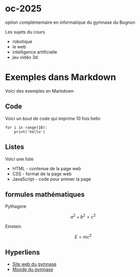 # oc-2025
option complémentaire en informatique du gymnase du Bugnon

Les sujets du cours

- robotique
- le web
- intelligence artificielle
- jeu vidéo 3d

# Exemples dans Markdown

Voici des exemples en Markdown

## Code

Voici un bout de code qui imprime 10 fois hello

```
for i in range(10):
    print('hello')
```

## Listes

Voici une liste

- HTML - contenue de la page web
- CSS - format de la page web
- JavaScript - code pour animer la page

## formules mathématiques

Pythagore

$$ a^2 + b^2 = c^2 $$

Einstein 

$$ E = m c^2 $$

## Hyperliens

- [Site web du gymnase](https://www.gymnasedubugnon.ch)
- [Moode du gymnase](https://mdlgb.ch)